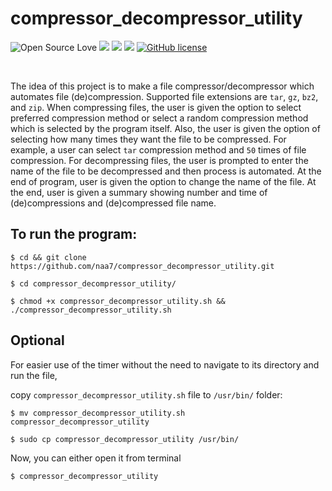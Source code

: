 # compressor_decompressor_utility

![Open Source Love](https://badges.frapsoft.com/os/v3/open-source.svg?v=103) <img src="https://cdn.rawgit.com/sindresorhus/awesome/d7305f38d29fed78fa85652e3a63e154dd8e8829/media/badge.svg"> <img src="https://img.shields.io/github/stars/naa7/compressor_decompressor_utility?style=social"> <img src="https://img.shields.io/github/repo-size/naa7/compressor_decompressor_utility"> [![GitHub license](https://img.shields.io/github/license/Naereen/StrapDown.js.svg)](https://github.com/naa7/compressor_decompressor_utility/LICENSE)

<img src="">
<img src=""></br> 

The idea of this project is to make a file compressor/decompressor which automates file (de)compression. Supported file extensions
are `tar`, `gz`, `bz2`, and `zip`. When compressing files, the user is given the option to select preferred compression method or
select a random compression method which is selected by the program itself. Also, the user is given the option of selecting how many
times they want the file to be compressed. For example, a user can select `tar` compression method and `50` times of file compression.
For decompressing files, the user is prompted to enter the name of the file to be decompressed and then process is automated. At the end
of program, user is given the option to change the name of the file. At the end, user is given a summary showing number and time of 
(de)compressions and (de)compressed file name.

## To run the program:

    $ cd && git clone https://github.com/naa7/compressor_decompressor_utility.git

    $ cd compressor_decompressor_utility/

    $ chmod +x compressor_decompressor_utility.sh && ./compressor_decompressor_utility.sh

## Optional

For easier use of the timer without the need to navigate to its directory and run the file,

copy `compressor_decompressor_utility.sh` file to `/usr/bin/` folder:

    $ mv compressor_decompressor_utility.sh compressor_decompressor_utility    

    $ sudo cp compressor_decompressor_utility /usr/bin/

Now, you can either open it from terminal

    $ compressor_decompressor_utility

